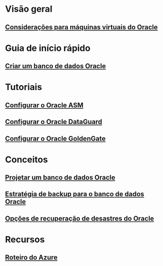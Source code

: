 # Visão geral

## [Considerações para máquinas virtuais do Oracle](oracle-considerations.md)

# Guia de início rápido

## [Criar um banco de dados Oracle](oracle-database-quick-create.md)

# Tutoriais

## [Configurar o Oracle ASM](configure-oracle-asm.md)

## [Configurar o Oracle DataGuard](configure-oracle-dataguard.md)

## [Configurar o Oracle GoldenGate](configure-oracle-golden-gate.md)

# Conceitos

## [Projetar um banco de dados Oracle](oracle-design.md)

## [Estratégia de backup para o banco de dados Oracle](oracle-backup-recovery.md)

## [Opções de recuperação de desastres do Oracle](oracle-disaster-recovery.md)

# Recursos

## [Roteiro do Azure](https://azure.microsoft.com/roadmap/)

